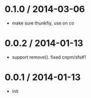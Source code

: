 
0.1.0 / 2014-03-06 
==================

  * make sure thunkfiy, use on co

0.0.2 / 2014-01-13 
==================

  * support remove(). fixed cnpm/sfs#1

0.0.1 / 2014-01-13 
==================

  * init
